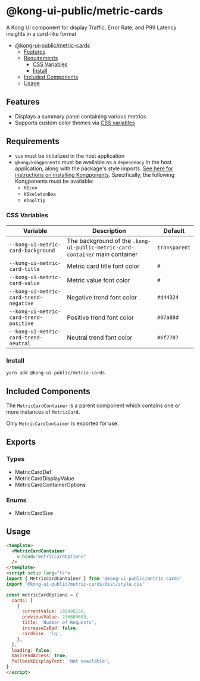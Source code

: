 # @kong-ui-public/metric-cards

A Kong UI component for display Traffic, Error Rate, and P99 Latency insights in a card-like format

- [@kong-ui-public/metric-cards](#kong-ui-publicmetric-cards)
  - [Features](#features)
  - [Requirements](#requirements)
    - [CSS Variables](#css-variables)
    - [Install](#install)
  - [Included Components](#included-components)
  - [Usage](#usage)
  

## Features

- Displays a summary panel containing various metrics
- Supports custom color themes via [CSS variables](#css-variables)

## Requirements

- `vue` must be initialized in the host application
- `@kong/kongponents` must be available as a `dependency` in the host application, along with the package's style imports. [See here for instructions on installing Kongponents](https://kongponents.konghq.com/#globally-install-all-kongponents). Specifically, the following Kongponents must be available:
  - `KIcon`
  - `KSkeletonBox`
  - `KTooltip`

### CSS Variables
Variable | Description | Default
---------|----------|---------
`--kong-ui-metric-card-background` | The background of the `.kong-ui-public-metric-card-container` main container | `transparent`
`--kong-ui-metric-card-title` | Metric card title font color | `#`
`--kong-ui-metric-card-value` | Metric value font color | `#`
`--kong-ui-metric-card-trend-negative` | Negative trend font color | `#d44324`
`--kong-ui-metric-card-trend-positive` | Positive trend font color | `#07a88d`
`--kong-ui-metric-card-trend-neutral` | Neutral trend font color | `#6f7787`

### Install

`yarn add @kong-ui-public/metric-cards`

## Included Components

The `MetricCardContainer` is a parent component which contains one or more instances of `MetricCard`.

Only `MetricCardContainer` is exported for use.

## Exports

### Types

- MetricCardDef
- MetricCardDisplayValue
- MetricCardContainerOptions

### Enums

- MetricCardSize

## Usage

```html
<template>
  <MetricCardContainer
    v-bind="metricCardOptions"
  />
</template>
<script setup lang="ts">
import { MetricCardContainer } from '@kong-ui-public/metric-cards'
import '@kong-ui-public/metric-cards/dist/style.css'

const metricCardOptions = {
  cards: [
    {
      currentValue: 192895156,
      previousValue: 236609609,
      title: 'Number of Requests',
      increaseIsBad: false,
      cardSize: 'lg',
    },
  ],
  loading: false,
  hasTrendAccess: true,
  fallbackDisplayText: 'Not available',
}
</script>
```
